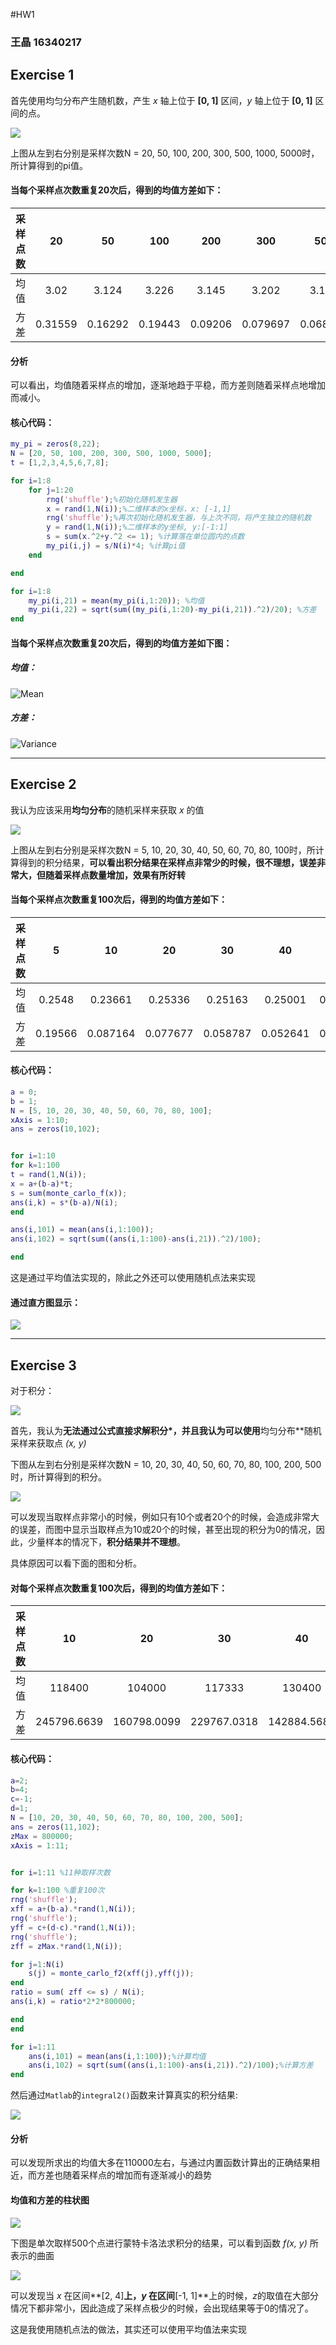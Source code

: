 #HW1

### 王晶 16340217

## Exercise 1

首先使用均匀分布产生随机数，产生 *x* 轴上位于 **[0, 1]** 区间，*y* 轴上位于 **[0, 1]** 区间的点。

![](img/q11.png)

上图从左到右分别是采样次数N = 20, 50, 100, 200, 300, 500, 1000, 5000时，所计算得到的pi值。

#### 当每个采样点次数重复20次后，得到的均值方差如下：

|采样点数|20|50|100|200|300|500|1000|5000|
|:--:|:--:|:--:|:--:|:--:|:--:|:--:|:--:|:--:|
| 均值 |3.02|3.124|3.226|3.145|3.202|3.108|3.157|3.142|
| 方差 |0.31559|0.16292|0.19443|0.09206|0.079697|0.068656|0.0508|0.022077|

#### 分析
可以看出，均值随着采样点的增加，逐渐地趋于平稳，而方差则随着采样点地增加而减小。

#### 核心代码：


```matlab
my_pi = zeros(8,22);
N = [20, 50, 100, 200, 300, 500, 1000, 5000];
t = [1,2,3,4,5,6,7,8];

for i=1:8
    for j=1:20
        rng('shuffle');%初始化随机发生器
        x = rand(1,N(i));%二维样本的x坐标，x: [-1,1]
        rng('shuffle');%再次初始化随机发生器，与上次不同，将产生独立的随机数
        y = rand(1,N(i));%二维样本的y坐标, y:[-1:1]
        s = sum(x.^2+y.^2 <= 1); %计算落在单位圆内的点数
        my_pi(i,j) = s/N(i)*4; %计算pi值
    end

end

for i=1:8
    my_pi(i,21) = mean(my_pi(i,1:20)); %均值
    my_pi(i,22) = sqrt(sum((my_pi(i,1:20)-my_pi(i,21)).^2)/20); %方差
end

```



#### 当每个采样点次数重复20次后，得到的均值方差如下图：

##### 均值：

![Mean](img/q12.png)
 
##### 方差：

![Variance](img/q13.png)

----

## Exercise 2

我认为应该采用**均匀分布**的随机采样来获取 *x* 的值
 
 
![](img/q21.png)

上图从左到右分别是采样次数N = 5, 10, 20, 30, 40, 50, 60, 70, 80, 100时，所计算得到的积分结果，**可以看出积分结果在采样点非常少的时候，很不理想，误差非常大，但随着采样点数量增加，效果有所好转**

 
#### 当每个采样点次数重复100次后，得到的均值方差如下：


|采样点数|5|10|20|30|40|50|60|70|80|100|
|:--:|:--:|:--:|:--:|:--:|:--:|:--:|:--:|:--:|:--:|:--:|
|均值|0.2548|0.23661|0.25336|0.25163|0.25001|0.24753|0.25038|0.25598|0.25032|0.25248|
|方差|0.19566|0.087164|0.077677|0.058787|0.052641|0.10227|0.06277|0.034286|0.032776|0.041445|

#### 核心代码：

```matlab
a = 0;
b = 1;
N = [5, 10, 20, 30, 40, 50, 60, 70, 80, 100];
xAxis = 1:10;
ans = zeros(10,102);


for i=1:10
for k=1:100
t = rand(1,N(i));
x = a+(b-a)*t;
s = sum(monte_carlo_f(x));
ans(i,k) = s*(b-a)/N(i);
end

ans(i,101) = mean(ans(i,1:100));
ans(i,102) = sqrt(sum((ans(i,1:100)-ans(i,21)).^2)/100);

end
```

这是通过平均值法实现的，除此之外还可以使用随机点法来实现


#### 通过直方图显示：

![](img/q22.png) 

 
 
 



---

## Exercise 3

对于积分：

![](img/q3.png)

首先，我认为**无法通过公式直接求解积分*，并且我认为可以使用**均匀分布**随机采样来获取点 *(x, y)*

下图从左到右分别是采样次数N = 10, 20, 30, 40, 50, 60, 70, 80, 100, 200, 500时，所计算得到的积分。

![](img/q31.png)


可以发现当取样点非常小的时候，例如只有10个或者20个的时候，会造成非常大的误差，而图中显示当取样点为10或20个的时候，甚至出现的积分为0的情况，因此，少量样本的情况下，**积分结果并不理想**。

具体原因可以看下面的图和分析。


#### 对每个采样点次数重复100次后，得到的均值方差如下：

|采样点数|10|20|30|40|50|60|70|80|100|200|500|
|:--:|:--:|:--:|:--:|:--:|:--:|:--:|:--:|:--:|:--:|:--:|:--:|
|均值|118400|104000|117333|130400|124800|105600|108342|113200|102720|119520|113024|
|方差|245796.6639|160798.0099|229767.0318|142884.5688|92079.9652|70754.6622|90394.1483|61838.4993|101848.515|84102.7942|24770.5632|


#### 核心代码：


```matlab
a=2;
b=4;
c=-1;
d=1;
N = [10, 20, 30, 40, 50, 60, 70, 80, 100, 200, 500];
ans = zeros(11,102);
zMax = 800000;
xAxis = 1:11;


for i=1:11 %11种取样次数

for k=1:100 %重复100次
rng('shuffle');
xff = a+(b-a).*rand(1,N(i));
rng('shuffle');
yff = c+(d-c).*rand(1,N(i));
rng('shuffle');
zff = zMax.*rand(1,N(i));

for j=1:N(i)
    s(j) = monte_carlo_f2(xff(j),yff(j)); 
end
ratio = sum( zff <= s) / N(i);
ans(i,k) = ratio*2*2*800000;

end
end

for i=1:11
    ans(i,101) = mean(ans(i,1:100));%计算均值
    ans(i,102) = sqrt(sum((ans(i,1:100)-ans(i,21)).^2)/100);%计算方差
end
```



然后通过`Matlab`的`integral2()`函数来计算真实的积分结果:

![](img/q36.png)

#### 分析

可以发现所求出的均值大多在110000左右，与通过内置函数计算出的正确结果相近，而方差也随着采样点的增加而有逐渐减小的趋势


#### 均值和方差的柱状图

![](img/q32.png)



下图是单次取样500个点进行蒙特卡洛法求积分的结果，可以看到函数 *f(x, y)* 所表示的曲面

![](img/q35.png)

可以发现当 *x* 在区间**[2, 4]**上，*y* 在区间**[-1, 1]**上的时候，*z*的取值在大部分情况下都非常小，因此造成了采样点极少的时候，会出现结果等于0的情况了。

这是我使用随机点法的做法，其实还可以使用平均值法来实现

